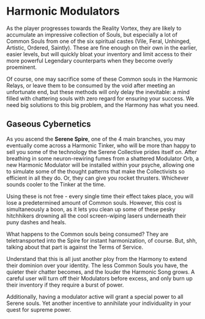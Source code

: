 # Harmonic Modulators

As the player progresses towards the Reality Vortex, they are likely to accumulate an impressive collection of Souls, but especially a lot of Common Souls from one of the six spiritual castes (Vile, Feral, Unhinged, Artistic, Ordered, Saintly). These are fine enough on their own in the earlier, easier levels, but will quickly bloat your inventory and limit access to their more powerful Legendary counterparts when they become overly proeminent.

Of course, one may sacrifice some of these Common souls in the Harmonic Relays, or leave them to be consumed by the void after meeting an unfortunate end, but these methods will only delay the inevitable: a mind filled with chattering souls with zero regard for ensuring your success. We need big solutions to this big problem, and the Harmony has what you need.

## Gaseous Cybernetics

As you ascend the **Serene Spire**, one of the 4 main branches, you may eventually come across a Harmonic Tinker, who will be more than happy to sell you some of the technology the Serene Collective prides itself on. After breathing in some neuron-rewiring fumes from a shattered Modulator Orb, a new Harmonic Modulator will be installed within your psyche, allowing one to simulate some of the thought patterns that make the Collectivists so efficient in all they do. Or, they can give you rocket thrusters. Whichever sounds cooler to the Tinker at the time.

Using these is not free - every single time their effect takes place, you will lose a predetermined amount of Common souls. However, this cost is simultaneously a boon, as it lets you clean up some of these pesky hitchhikers drowning all the cool screen-wiping lasers underneath their puny dashes and heals.

What happens to the Common souls being consumed? They are teletransported into the Spire for instant harmonization, of course. But, shh, talking about that part is against the Terms of Service.

Understand that this is all just another ploy from the Harmony to extend their dominion over your identity. The less Common Souls you have, the quieter their chatter becomes, and the louder the Harmonic Song grows. A careful user will turn off their Modulators before excess, and only burn up their inventory if they require a burst of power.

Additionally, having a modulator active will grant a special power to all Serene souls. Yet another incentive to annihilate your individuality in your quest for supreme power.
